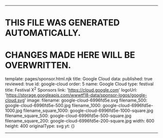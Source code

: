 ----

# THIS FILE WAS GENERATED AUTOMATICALLY.
# CHANGES MADE HERE WILL BE OVERWRITTEN.

template: pages/sponsor.html.njk
title: Google Cloud
data:
  published: true
  reviewed: true
  id: google-cloud
  order: 5
  name: Google Cloud
  type: festival
  title: Festival X<sup>2</sup> Sponsors
  link: 'https://cloud.google.com'
  logoUrl: 'https://storage.googleapis.com/wwwtf18-data/sponsor-logos/google-cloud.svg'
  image:
    filename: google-cloud-6996fd5e.svg
    filename_500: google-cloud-6996fd5e-500.jpg
    filename_1000: google-cloud-6996fd5e-1000.jpg
    filename_square_1000: google-cloud-6996fd5e-1000-square.jpg
    filename_square_500: google-cloud-6996fd5e-500-square.jpg
    filename_square_200: google-cloud-6996fd5e-200-square.jpg
    width: 600
    height: 400
    originalType: svg
yt: {}

----

 